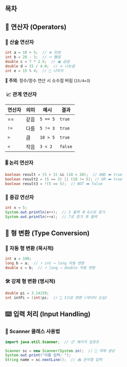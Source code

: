## 목차
## 🔢 연산자 (Operators)
### 📌 산술 연산자
```java
int a = 10 + 5;  // ➕ 덧셈 
int b = 20 - 3;  // ➖ 뺄셈 
double c = 7 * 2.5;  // ✖️ 곱셈 
double d = 15 / 4.0;  // ➗ 나눗셈 
int e = 15 % 4;  // 🧮 나머지
```
**🚨 주의**: 정수/정수 연산 시 소수점 버림 (`15/4=3`)

###  📈 관계 연산자
| 연산자  | 의미  | 예시       | 결과      |
| ---- | --- | -------- | ------- |
| ==   | 같음  | `5 == 5` | `true`  |
| `!=` | 다름  | `5 != 3` | `true`  |
| `>`  | 큼   | `10 > 5` | `true`  |
| `<`  | 작음  | `3 < 2`  | `false` |

### 🎚️ 논리 연산자
```java
boolean result = (5 > 3) && (10 < 20);  // AND ➡️ true
boolean result2 = (5 == 3) || (10 != 5); // OR ➡️ true
boolean result3 = !(5 == 5);  // NOT ➡️ false
```
### 🔄 증감 연산자
```java
int x = 5;
System.out.println(x++);  // 5 출력 후 6으로 증가
System.out.println(++x);  // 7로 증가 후 출력
```

## 🔄 형 변환 (Type Conversion)
### 📌 자동 형 변환 (묵시적)
```java
int a = 100;
long b = a;  // ⚡ int → long 자동 변환
double c = b;  // ⚡ long → double 자동 변환
```
### 🛠️ 강제 형 변환 (명시적)
```java
double pi = 3.14159;
int intPi = (int)pi;  // 🔨 3으로 변환 (데이터 손실)
```

## ⌨️ 입력 처리 (Input Handling)
### 📌 Scanner 클래스 사용법
```java
import java.util.Scanner;  // 📦 패키지 임포트

Scanner sc = new Scanner(System.in);  // 🔌 객체 생성
System.out.print("이름 입력: ");
String name = sc.nextLine();  // 📥 문자열 입력
```
